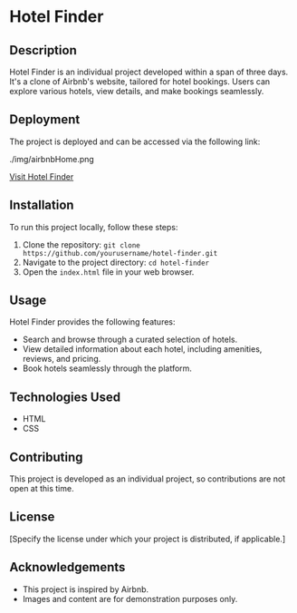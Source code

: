 # Hotel Finder

## Description
Hotel Finder is an individual project developed within a span of three days. It's a clone of Airbnb's website, tailored for hotel bookings. Users can explore various hotels, view details, and make bookings seamlessly.

## Deployment
The project is deployed and can be accessed via the following link:


./img/airbnbHome.png



[Visit Hotel Finder](https://your-deployment-link.com)

## Installation
To run this project locally, follow these steps:

1. Clone the repository: `git clone https://github.com/yourusername/hotel-finder.git`
2. Navigate to the project directory: `cd hotel-finder`
3. Open the `index.html` file in your web browser.

## Usage
Hotel Finder provides the following features:
- Search and browse through a curated selection of hotels.
- View detailed information about each hotel, including amenities, reviews, and pricing.
- Book hotels seamlessly through the platform.

## Technologies Used
- HTML
- CSS

## Contributing
This project is developed as an individual project, so contributions are not open at this time.

## License
[Specify the license under which your project is distributed, if applicable.]

## Acknowledgements
- This project is inspired by Airbnb.
- Images and content are for demonstration purposes only.
